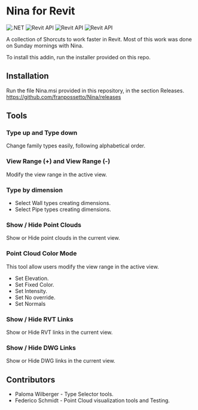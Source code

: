 # Nina for Revit
![.NET](https://img.shields.io/badge/.NET-4.7-green.svg)
![Revit API](https://img.shields.io/badge/RevitAPI-2018-blue.svg)
![Revit API](https://img.shields.io/badge/RevitAPI-2019-blue.svg)
![Revit API](https://img.shields.io/badge/RevitAPI-2020-blue.svg)

A collection of Shorcuts to work faster in Revit.
Most of this work was done on Sunday mornings with Nina.

To install this addin, run the installer provided on this repo. 

## Installation

Run the file Nina.msi provided in this repository, in the section Releases.
https://github.com/franpossetto/Nina/releases

## Tools

### Type up and Type down
Change family types easily, following alphabetical order.

### View Range (+) and View Range (-)
Modify the view range in the active view.

### Type by dimension
- Select Wall types creating dimensions.
- Select Pipe types creating dimensions.

### Show / Hide Point Clouds
Show or Hide point clouds in the current view.

### Point Cloud Color Mode
This tool allow users modify the view range in the active view.
- Set Elevation.
- Set Fixed Color.
- Set Intensity.
- Set No override.
- Set Normals

### Show / Hide RVT Links
Show or Hide RVT links in the current view.

### Show / Hide DWG Links
Show or Hide DWG links in the current view.

## Contributors
- Paloma Wilberger - Type Selector tools.
- Federico Schmidt - Point Cloud visualization tools and Testing.
